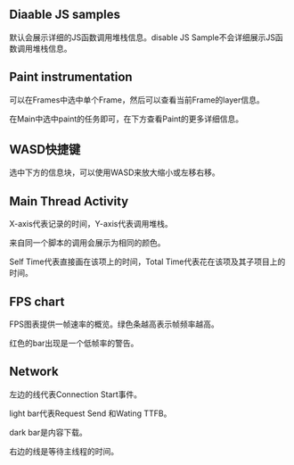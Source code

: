 ## Diaable JS samples

默认会展示详细的JS函数调用堆栈信息。disable JS Sample不会详细展示JS函数调用堆栈信息。

## Paint instrumentation

可以在Frames中选中单个Frame，然后可以查看当前Frame的layer信息。

在Main中选中paint的任务即可，在下方查看Paint的更多详细信息。

## WASD快捷键

选中下方的信息块，可以使用WASD来放大缩小或左移右移。

## Main Thread Activity

X-axis代表记录的时间，Y-axis代表调用堆栈。

来自同一个脚本的调用会展示为相同的颜色。

Self Time代表直接画在该项上的时间，Total Time代表花在该项及其子项目上的时间。

## FPS chart

FPS图表提供一帧速率的概览。绿色条越高表示帧频率越高。

红色的bar出现是一个低帧率的警告。

## Network

左边的线代表Connection Start事件。

light bar代表Request Send 和Wating TTFB。

dark bar是内容下载。

右边的线是等待主线程的时间。





